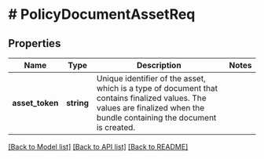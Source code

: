 # # PolicyDocumentAssetReq

## Properties

Name | Type | Description | Notes
------------ | ------------- | ------------- | -------------
**asset_token** | **string** | Unique identifier of the asset, which is a type of document that contains finalized values. The values are finalized when the bundle containing the document is created. |

[[Back to Model list]](../../README.md#models) [[Back to API list]](../../README.md#endpoints) [[Back to README]](../../README.md)
